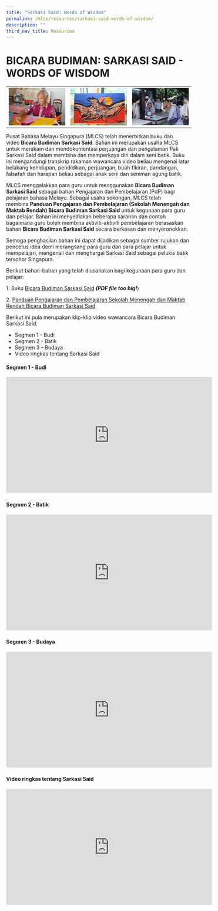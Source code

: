 ```yaml
---
title: "Sarkasi Said: Words of Wisdom"
permalink: /mlcs/resources/sarkasi-said-words-of-wisdom/
description: ""
third_nav_title: Resources
---
```

BICARA BUDIMAN: SARKASI SAID - WORDS OF WISDOM
==============================================

|  |  |  |
| --- | --- | --- |
| ![Pak Sarkasi Said 1](/images/img_3197.jpeg) | ![Pak Sarkasi Said 2](/images/img_3260.jpeg) | ![Pak Sarkasi Said 3](/images/img_1755.jpeg) |

Pusat Bahasa Melayu Singapura (MLCS) telah menerbitkan buku dan video&nbsp;**Bicara Budiman Sarkasi Said**. Bahan ini merupakan usaha MLCS untuk merakam dan mendokumentasi perjuangan dan pengalaman Pak Sarkasi Said dalam membina dan memperkaya diri dalam seni batik. Buku ini mengandungi transkrip rakaman wawancara video beliau mengenai latar belakang kehidupan, pendidikan, perjuangan, buah fikiran, pandangan, falsafah dan harapan beliau sebagai anak seni dan seniman agung batik.

MLCS menggalakkan para guru untuk menggunakan&nbsp;**Bicara Budiman Sarkasi Said**&nbsp;sebagai bahan Pengajaran dan Pembelajaran (PdP) bagi pelajaran bahasa Melayu. Sebagai usaha sokongan, MLCS telah membina&nbsp;**Panduan Pengajaran dan Pembelajaran (Sekolah Menengah dan Maktab Rendah) Bicara Budiman Sarkasi Said**&nbsp;untuk kegunaan para guru dan pelajar.&nbsp;Bahan ini menyediakan beberapa saranan dan contoh bagaimana guru boleh membina aktiviti-aktiviti pembelajaran berasaskan bahan&nbsp;**Bicara Budiman Sarkasi Said**&nbsp;secara berkesan dan menyeronokkan.

Semoga penghasilan bahan ini dapat dijadikan sebagai sumber rujukan dan pencetus idea demi merangsang para guru dan para pelajar untuk mempelajari, mengenali dan menghargai Sarkasi Said sebagai pelukis batik tersohor Singapura.

Berikut bahan-bahan yang telah diusahakan bagi kegunaan para guru dan pelajar:

1\. Buku&nbsp;[Bicara Budiman Sarkasi Said](https://academyofsingaporeteachers-moe-edu-sg-admin.cwp.sg/docs/librariesprovider6/bicara-budiman-sarkasi-said/bicara-budiman-sarkasi-said-(mlcs).pdf)&nbsp;***(PDF file too big!***)

2.&nbsp;[Panduan Pengajaran dan Pembelajaran Sekolah Menengah dan Maktab Rendah Bicara Budiman Sarkasi Said](/files/bicara-budiman-sarkasi-said_-bahan-pengajaran-dan-pembelajaran-(men-jc)_final.pdf)

Berikut ini pula merupakan klip-klip video wawancara Bicara Budiman Sarkasi Said.

*   Segmen 1 - Budi
*   Segmen 2 - Batik
*   Segmen 3 - Budaya
*   Video ringkas tentang Sarkasi Said


#### Segmen 1 - Budi 

<iframe width="560" height="315" src="https://www.youtube.com/embed/uDXUYbcaR08" title="YouTube video player" frameborder="0" allow="accelerometer; autoplay; clipboard-write; encrypted-media; gyroscope; picture-in-picture" allowfullscreen=""></iframe>

#### Segmen 2 - Batik 

<iframe width="560" height="315" src="https://www.youtube.com/embed/b9-yPANMNYM" title="YouTube video player" frameborder="0" allow="accelerometer; autoplay; clipboard-write; encrypted-media; gyroscope; picture-in-picture" allowfullscreen=""></iframe>

#### Segmen 3 - Budaya

<iframe width="560" height="315" src="https://www.youtube.com/embed/onrezfg9jT4" title="YouTube video player" frameborder="0" allow="accelerometer; autoplay; clipboard-write; encrypted-media; gyroscope; picture-in-picture" allowfullscreen=""></iframe>

#### Video ringkas tentang Sarkasi Said

<iframe width="560" height="315" src="https://www.youtube.com/embed/dMygmpGDAlw" title="YouTube video player" frameborder="0" allow="accelerometer; autoplay; clipboard-write; encrypted-media; gyroscope; picture-in-picture" allowfullscreen=""></iframe>
